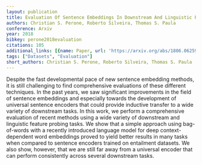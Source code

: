 ```yaml
---
layout: publication
title: Evaluation Of Sentence Embeddings In Downstream And Linguistic Probing Tasks
authors: Christian S. Perone, Roberto Silveira, Thomas S. Paula
conference: Arxiv
year: 2018
bibkey: perone2018evaluation
citations: 105
additional_links: [{name: Paper, url: 'https://arxiv.org/abs/1806.06259'}]
tags: ["Datasets", "Evaluation"]
short_authors: Christian S. Perone, Roberto Silveira, Thomas S. Paula
---
```

Despite the fast developmental pace of new sentence embedding methods, it is
still challenging to find comprehensive evaluations of these different
techniques. In the past years, we saw significant improvements in the field of
sentence embeddings and especially towards the development of universal
sentence encoders that could provide inductive transfer to a wide variety of
downstream tasks. In this work, we perform a comprehensive evaluation of recent
methods using a wide variety of downstream and linguistic feature probing
tasks. We show that a simple approach using bag-of-words with a recently
introduced language model for deep context-dependent word embeddings proved to
yield better results in many tasks when compared to sentence encoders trained
on entailment datasets. We also show, however, that we are still far away from
a universal encoder that can perform consistently across several downstream
tasks.